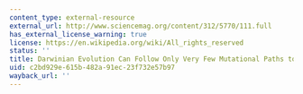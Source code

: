 ```yaml
---
content_type: external-resource
external_url: http://www.sciencemag.org/content/312/5770/111.full
has_external_license_warning: true
license: https://en.wikipedia.org/wiki/All_rights_reserved
status: ''
title: Darwinian Evolution Can Follow Only Very Few Mutational Paths to Fitter Proteins
uid: c2bd929e-615b-482a-91ec-23f732e57b97
wayback_url: ''
---
```

